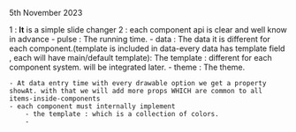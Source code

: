 5th November 2023

1 : **It** is a simple slide changer 
2 : each component api is clear and well know in advance
    - pulse : The running time.
    - data  : The data it is different for each component.(template is included in data-every data has template field , each will have main/default template): The template : different for each component system. will be integrated later.
    - theme : The theme.
     
    - At data entry time with every drawable option we get a property showAt. with that we will add more props WHICH are common to all items-inside-components
    - each component must internally implement
        - the template : which is a collection of colors.
        -  

